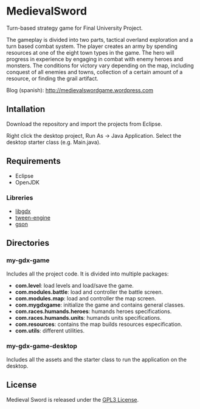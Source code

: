 MedievalSword
=============

Turn-based strategy game for Final University Project.

The gameplay is divided into two parts, tactical overland exploration and a turn based combat system.
The player creates an army by spending resources at one of the eight town types in the game.
The hero will progress in experience by engaging in combat with enemy heroes and monsters.
The conditions for victory vary depending on the map, including conquest of all enemies and towns,
collection of a certain amount of a resource, or finding the grail artifact.

Blog (spanish): http://medievalswordgame.wordpress.com

## Intallation

Download the repository and import the projects from Eclipse.

Right click the desktop project, Run As -> Java Application. Select the desktop starter class (e.g. Main.java).

## Requirements

* Eclipse
* OpenJDK

### Libreries

* [libgdx](http://code.google.com/p/libgdx/)
* [tween-engine](http://code.google.com/p/libgdx/)
* [gson](https://code.google.com/p/google-gson/)


## Directories

### my-gdx-game

Includes all the project code. It is divided into multiple packages:

* **com.level**: load levels and load/save the game.
* **com.modules.battle**: load and controller the battle screen.
* **com.modules.map**: load and controller the map screen.
* **com.mygdxgame**: initialize the game and contains general classes.
* **com.races.humands.heroes**: humands heroes specifications.
* **com.races.humands.units**: humands units specifications.
* **com.resources**: contains the map builds resources especification.
* **com.utils**: different utilities.

### my-gdx-game-desktop

Includes all the assets and the starter class to run the application on the desktop.

## License

Medieval Sword is released under the [GPL3 License](http://www.gnu.org/licenses/gpl-3.0.html).
